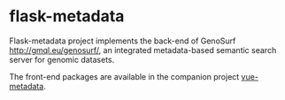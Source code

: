 # flask-metadata

Flask-metadata project implements the back-end of GenoSurf http://gmql.eu/genosurf/,
an integrated metadata-based semantic search server for genomic datasets. 

The front-end packages are available in the companion project [vue-metadata](https://github.com/DEIB-GECO/vue-metadata).
